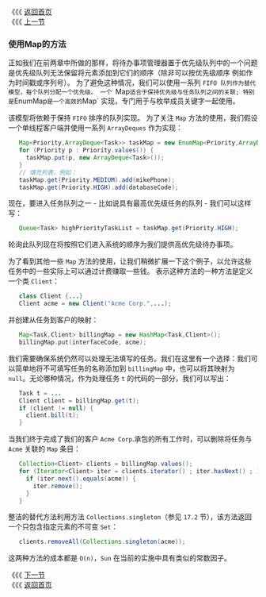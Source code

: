 《《《 [返回首页](../README.md)       <br/>
《《《 [上一节](00_Maps.md)

### 使用Map的方法

正如我们在前两章中所做的那样，将待办事项管理器置于优先级队列中的一个问题是优先级队列无法保留将元素添加到它们的顺序（除非可以按优先级顺序 例如作为时间戳或序列号）。 为了避免这种情况，我们可以使用一系列 `FIFO 队列作为替代模型，每个队列分配一个优先级。 一个 `Map` 适合于保持优先级与任务队列之间的关联; 特别是 `EnumMap` 是一个高效的 `Map` 实现，专门用于与枚举成员关键字一起使用。

该模型将依赖于保持 `FIFO` 排序的队列实现。 为了关注 `Map` 方法的使用，我们假设一个单线程客户端并使用一系列 `ArrayDeques` 作为实现：

```java
   Map<Priority,ArrayDeque<Task>> taskMap = new EnumMap<Priority,ArrayDeque<Task>>(Priority.class);
   for (Priority p : Priority.values()) {
     taskMap.put(p, new ArrayDeque<Task>());
   }
   // 填充列表，例如：
   taskMap.get(Priority.MEDIUM).add(mikePhone);
   taskMap.get(Priority.HIGH).add(databaseCode);
```

现在，要进入任务队列之一 - 比如说具有最高优先级任务的队列 - 我们可以这样写：

```java
   Queue<Task> highPriorityTaskList = taskMap.get(Priority.HIGH);
```

轮询此队列现在将按照它们进入系统的顺序为我们提供高优先级待办事项。

为了看到其他一些 `Map` 方法的使用，让我们稍微扩展一下这个例子，以允许这些任务中的一些实际上可以通过计费赚取一些钱。 表示这种方法的一种方法是定义一个类 `Client`：

```java
   class Client {...}
   Client acme = new Client("Acme Corp.",...);
```

并创建从任务到客户的映射：

```java
   Map<Task,Client> billingMap = new HashMap<Task,Client>();
   billingMap.put(interfaceCode, acme);
```

我们需要确保系统仍然可以处理无法填写的任务。我们在这里有一个选择：我们可以简单地将不可填写任务的名称添加到 `billingMap` 中，也可以将其映射为 `null`。无论哪种情况，作为处理任务 `t` 的代码的一部分，我们可以写出：

```java
   Task t = ...
   Client client = billingMap.get(t);
   if (client != null) {
     client.bill(t);
   }
```

当我们终于完成了我们的客户 `Acme Corp`.承包的所有工作时，可以删除将任务与 `Acme` 关联的 `Map` 条目：

```java
   Collection<Client> clients = billingMap.values();
   for (Iterator<Client> iter = clients.iterator() ; iter.hasNext() ; ) {
     if (iter.next().equals(acme)) {
       iter.remove();
     }
   }
```

整洁的替代方法利用方法 `Collections.singleton`（参见 `17.2` 节），该方法返回一个只包含指定元素的不可变 `Set`：

```java
   clients.removeAll(Collections.singleton(acme));
```

这两种方法的成本都是 `O(n)`，`Sun` 在当前的实施中具有类似的常数因子。

《《《 [下一节](02_Implementing_Map.md)      <br/>
《《《 [返回首页](../README.md)